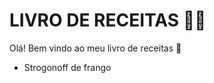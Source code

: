 # LIVRO DE RECEITAS :man_cook:

Olá! Bem vindo ao meu livro de receitas :wave:

- Strogonoff de frango 
